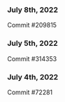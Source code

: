 ### July 8th, 2022

Commit #209815

### July 5th, 2022

Commit #314353


### July 4th, 2022

Commit #72281
